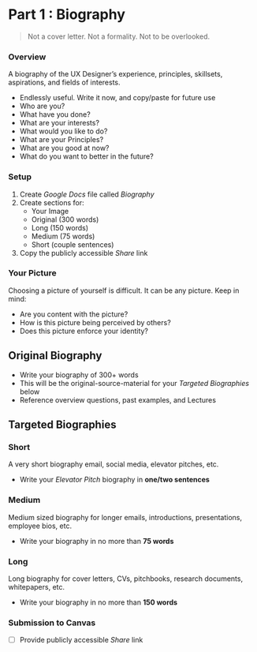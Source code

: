 # Part 1 : Biography



> Not a cover letter. Not a formality. Not to be overlooked.

### Overview

A biography of the UX Designer’s experience, principles, skillsets, aspirations, and fields of interests.

* Endlessly useful. Write it now, and copy/paste for future use
* Who are you?
* What have you done?
* What are your interests?
* What would you like to do?
* What are your Principles?
* What are you good at now?
* What do you want to better in the future?

### Setup

1. Create _Google Docs_ file called _Biography_
2. Create sections for:
   * Your Image
   * Original (300 words)
   * Long (150 words)
   * Medium (75 words)
   * Short (couple sentences)
3. Copy the publicly accessible _Share_ link

### Your Picture

Choosing a picture of yourself is difficult. It can be any picture. Keep in mind:

* Are you content with the picture?
* How is this picture being perceived by others?
* Does this picture enforce your identity?

## Original Biography

* Write your biography of 300+ words
* This will be the original-source-material for your _Targeted Biographies_ below
* Reference overview questions, past examples, and Lectures

## Targeted Biographies

### Short

A very short biography email, social media, elevator pitches, etc.

* Write your _Elevator Pitch_ biography in **one/two sentences**

### Medium

Medium sized biography for longer emails, introductions, presentations, employee bios, etc.

* Write your biography in no more than **75 words**

### Long

Long biography for cover letters, CVs, pitchbooks, research documents, whitepapers, etc.

* Write your biography in no more than **150 words**

### Submission to Canvas

* [ ] Provide publicly accessible _Share_ link
